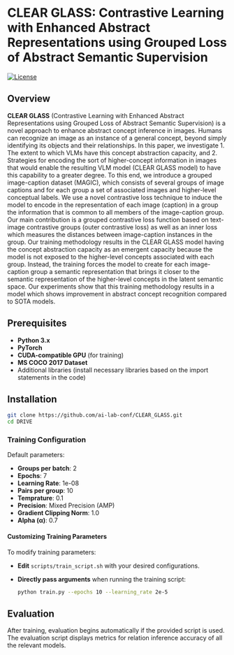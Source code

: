 # CLEAR GLASS: Contrastive Learning with Enhanced Abstract Representations using Grouped Loss of Abstract Semantic Supervision

[![License](https://img.shields.io/badge/license-MIT-blue.svg)](LICENSE)

## Overview

**CLEAR GLASS** (Contrastive Learning with Enhanced Abstract Representations using Grouped Loss of Abstract Semantic Supervision) is a novel approach to enhance abstract concept inference in images. Humans can recognize an image as an instance of a general concept, beyond simply identifying its objects and their relationships. In this paper, we investigate 1. The extent to which VLMs have this concept abstraction capacity, and 2. Strategies for encoding the sort of higher-concept information in images that would enable the resulting VLM model (CLEAR GLASS model) to have this capability to a greater degree. To this end, we introduce a grouped image-caption dataset (MAGIC), which consists of several groups of image captions and for each group a set of associated images and higher-level conceptual labels. We use a novel contrastive loss technique to induce the model to encode in the representation of each image (caption) in a group the information that is common to all members of the image-caption group.  Our main contribution is a grouped contrastive loss function based on text-image contrastive groups (outer contrastive loss) as well as an inner loss which measures the distances between image-caption instances in the group. Our training methodology results in the CLEAR GLASS model having the concept abstraction capacity as an emergent capacity because the model is not exposed to the higher-level concepts associated with each group. Instead, the training forces the model to create for each image-caption group a semantic representation that brings it closer to the semantic representation of the higher-level concepts in the latent semantic space. Our experiments show that this training methodology results in a model which shows improvement in abstract concept recognition compared to SOTA models.

## Prerequisites

- **Python 3.x**
- **PyTorch**
- **CUDA-compatible GPU** (for training)
- **MS COCO 2017 Dataset**
- Additional libraries (install necessary libraries based on the import statements in the code)

## Installation
   ```bash
   git clone https://github.com/ai-lab-conf/CLEAR_GLASS.git
   cd DRIVE
   ```

### Training Configuration

Default parameters:

- **Groups per batch**: 2
- **Epochs**: 7
- **Learning Rate**: 1e-08
- **Pairs per group**: 10
- **Temprature**: 0.1
- **Precision**: Mixed Precision (AMP)
- **Gradient Clipping Norm**: 1.0
- **Alpha (α)**: 0.7

#### Customizing Training Parameters

To modify training parameters:

- **Edit** `scripts/train_script.sh` with your desired configurations.
- **Directly pass arguments** when running the training script:

  ```bash
  python train.py --epochs 10 --learning_rate 2e-5
  ```

## Evaluation

After training, evaluation begins automatically if the provided script is used. 
The evaluation script displays metrics for relation inference accuracy of all the relevant models.
